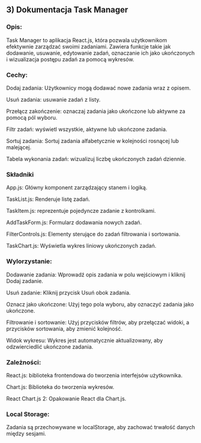 ## 3) Dokumentacja Task Manager

### Opis:

Task Manager to aplikacja React.js, która pozwala użytkownikom efektywnie zarządzać swoimi zadaniami. Zawiera funkcje takie jak dodawanie, usuwanie, edytowanie zadań, oznaczanie ich jako ukończonych i wizualizacja postępu zadań za pomocą wykresów.

### Cechy:

Dodaj zadania: Użytkownicy mogą dodawać nowe zadania wraz z opisem.

Usuń zadania: usuwanie zadań z listy.

Przełącz zakończenie: oznaczaj zadania jako ukończone lub aktywne za pomocą pól wyboru.

Filtr zadań: wyświetl wszystkie, aktywne lub ukończone zadania.

Sortuj zadania: Sortuj zadania alfabetycznie w kolejności rosnącej lub malejącej.

Tabela wykonania zadań: wizualizuj liczbę ukończonych zadań dziennie.

### Składniki

App.js: Główny komponent zarządzający stanem i logiką.

TaskList.js: Renderuje listę zadań.

TaskItem.js: reprezentuje pojedyncze zadanie z kontrolkami.

AddTaskForm.js: Formularz dodawania nowych zadań.

FilterControls.js: Elementy sterujące do zadań filtrowania i sortowania.

TaskChart.js: Wyświetla wykres liniowy ukończonych zadań.

### Wylorzystanie:
Dodawanie zadania: Wprowadź opis zadania w polu wejściowym i kliknij Dodaj zadanie.

Usuń zadanie: Kliknij przycisk Usuń obok zadania.

Oznacz jako ukończone: Użyj tego pola wyboru, aby oznaczyć zadania jako ukończone.

Filtrowanie i sortowanie: Użyj przycisków filtrów, aby przełączać widoki, a przycisków sortowania, aby zmienić kolejność.

Widok wykresu: Wykres jest automatycznie aktualizowany, aby odzwierciedlić ukończone zadania.


### Zależności:
React.js: biblioteka frontendowa do tworzenia interfejsów użytkownika.

Chart.js: Biblioteka do tworzenia wykresów.

React Chart.js 2: Opakowanie React dla Chart.js.

### Local Storage:

Zadania są przechowywane w localStorage, aby zachować trwałość danych między sesjami.
